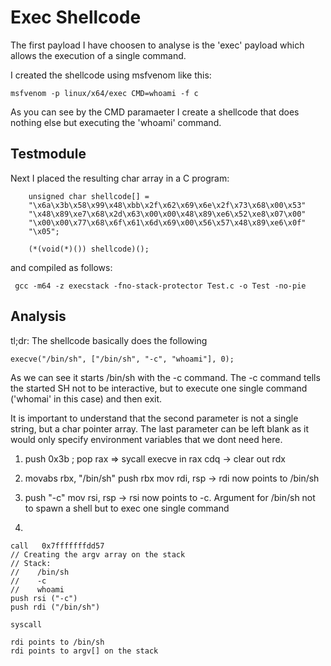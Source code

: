 # Exec Shellcode
The first payload I have choosen to analyse is the 'exec' payload which allows the execution of a single command.

I created the shellcode using msfvenom like this:
```
msfvenom -p linux/x64/exec CMD=whoami -f c
```

As you can see by the CMD paramaeter I create a shellcode that does nothing else but executing the 'whoami' command.

## Testmodule
Next I placed the resulting char array in a C program:

```
    unsigned char shellcode[] =
    "\x6a\x3b\x58\x99\x48\xbb\x2f\x62\x69\x6e\x2f\x73\x68\x00\x53"
    "\x48\x89\xe7\x68\x2d\x63\x00\x00\x48\x89\xe6\x52\xe8\x07\x00"
    "\x00\x00\x77\x68\x6f\x61\x6d\x69\x00\x56\x57\x48\x89\xe6\x0f"
    "\x05";

    (*(void(*)()) shellcode)();
```

and compiled as follows:

```
 gcc -m64 -z execstack -fno-stack-protector Test.c -o Test -no-pie
```

## Analysis
 tl;dr: The shellcode basically does the following

 ```
 execve("/bin/sh", ["/bin/sh", "-c", "whoami"], 0);
 ```
    
 As we can see it starts /bin/sh with the -c command. The -c command tells the started SH not to be interactive, but to execute one single command ('whomai' in this case) and then exit.

It is important to understand that the second parameter is not a single string, but a char pointer array. The last parameter can be left blank as it would only specify environment variables that we dont need here.


 1.
     push 0x3b ; pop rax => sycall execve in rax
     cdq -> clear out rdx

 2.
     movabs rbx, "/bin/sh"
     push rbx
     mov rdi, rsp -> rdi now points to /bin/sh

3. 
    push "-c"
    mov rsi, rsp -> rsi now points to -c. Argument for /bin/sh not to spawn a shell but to exec one single command

4. 
    
    call   0x7fffffffdd57
    // Creating the argv array on the stack
    // Stack:
    //    /bin/sh
    //    -c
    //    whoami
    push rsi ("-c")
    push rdi ("/bin/sh")  
    
    syscall

    rdi points to /bin/sh
    rdi points to argv[] on the stack
